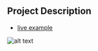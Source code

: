 ## Project Description

* [live example](https://tae898.github.io/website-templates/gunmetal-portal/)

![alt text](https://github.com/learning-zone/Website-Templates/blob/master/assets/Gunmetal.png "Gunmetal")

